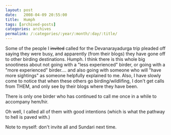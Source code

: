 ```yaml
---
layout: post
date:	2008-04-09 20:55:00
title:  Humph
tags: [archived-posts]
categories: archives
permalink: /:categories/:year/:month/:day/:title/
---
```

Some of the people I <strike>invited</strike> called for the Devanarayadurga trip pleaded off saying they were busy,  and apparently (from their blogs) they have gone off to other birding destinations. Humph. I think there is this whole big snootiness about not going with a "less experienced" birder, or going with a "more experienced" birder.... and also going with someone who will "have more sightings" as someone helpfully explained to me.  Also, I have slowly come to notice that when these others go birding/wildlifing, I don't get calls from THEM, and only see by their blogs where they have been.


There is only one birder who has continued to call me once in a while to accompany hem/hir.

Oh well, I called  all of them with good intentions (which is what the pathway to hell is paved with.)

Note to myself: don't invite all and Sundari next time.
